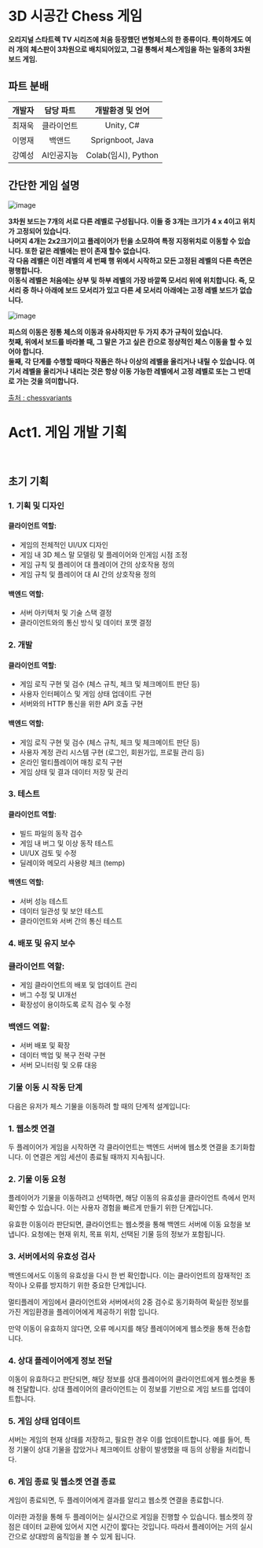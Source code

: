 # 3D 시공간 Chess 게임
**오리지널 스타트렉 TV 시리즈에 처음 등장했던 변형체스의 한 종류이다.
특이하게도 여러 개의 체스판이 3차원으로 배치되어있고, 그걸 통해서 체스게임을 하는 일종의 3차원 보드 게임.**

## 파트 분배
|개발자|담당 파트|개발환경 및 언어|
|:------:|:---:|:---:|
|최재욱|클라이언트|Unity, C#|
|이명재|백앤드|Sprignboot, Java|
|강예성|AI인공지능|Colab(임시), Python|

## 간단한 게임 설명
![image](https://github.com/3DimensionSpaceTime/WikiRepository/assets/56966606/f8b5c9ef-601d-4fec-b623-9b6adb06c48f)

**3차원 보드는 7개의 서로 다른 레벨로 구성됩니다. 이들 중 3개는 크기가 4 x 4이고 위치가 고정되어 있습니다.      
나머지 4개는 2x2크기이고 플레이어가 턴을 소모하여 특정 지정위치로 이동할 수 있습니다. 또한 같은 레벨에는 판이 존재 할수 없습니다.    
각 다음 레벨은 이전 레벨의 세 번째 행 위에서 시작하고 모든 고정된 레벨의 다른 측면은 평행합니다.    
이동식 레벨은 처음에는 상부 및 하부 레벨의 가장 바깥쪽 모서리 위에 위치합니다. 즉, 모서리 중 하나 아래에 보드 모서리가 있고 다른 세 모서리 아래에는 고정 레벨 보드가 없습니다.**   

![image](https://github.com/3DimensionSpaceTime/WikiRepository/assets/56966606/8260bc73-4feb-41b9-91cc-949f06d9a315)

**피스의 이동은 정통 체스의 이동과 유사하지만 두 가지 추가 규칙이 있습니다.       
첫째, 위에서 보드를 바라볼 때, 그 말은 가고 싶은 칸으로 정상적인 체스 이동을 할 수 있어야 합니다.   
둘째, 각 단계를 수행할 때마다 작품은 하나 이상의 레벨을 올리거나 내릴 수 있습니다. 여기서 레벨을 올리거나 내리는 것은 항상 이동 가능한 레벨에서 고정 레벨로 또는 그 반대로 가는 것을 의미합니다.**   

[출처 : chessvariants](https://www.chessvariants.com/3d.dir/startrek.html)

# Act1. 게임 개발 기획

<br>

## 초기 기획 

### **1. 기획 및 디자인**

#### 클라이언트 역할:
- 게임의 전체적인 UI/UX 디자인
- 게임 내 3D 체스 말 모델링 및 플레이어와 인게임 시점 조정
- 게임 규칙 및 플레이어 대 플레이어 간의 상호작용 정의
- 게임 규칙 및 플레이어 대 AI 간의 상호작용 정의

#### 백엔드 역할:
- 서버 아키텍처 및 기술 스택 결정
- 클라이언트와의 통신 방식 및 데이터 포맷 결정

### **2. 개발**

#### 클라이언트 역할:
- 게임 로직 구현 및 검수 (체스 규칙, 체크 및 체크메이트 판단 등)
- 사용자 인터페이스 및 게임 상태 업데이트 구현
- 서버와의 HTTP 통신을 위한 API 호출 구현

#### 백엔드 역할:
- 게임 로직 구현 및 검수 (체스 규칙, 체크 및 체크메이트 판단 등)
- 사용자 계정 관리 시스템 구현 (로그인, 회원가입, 프로필 관리 등)
- 온라인 멀티플레이어 매칭 로직 구현
- 게임 상태 및 결과 데이터 저장 및 관리

### **3. 테스트**

#### 클라이언트 역할:
- 빌드 파일의 동작 검수
- 게임 내 버그 및 이상 동작 테스트
- UI/UX 검토 및 수정
- 딜레이와 메모리 사용량 체크 (temp)  

#### 백엔드 역할:
- 서버 성능 테스트
- 데이터 일관성 및 보안 테스트
- 클라이언트와 서버 간의 통신 테스트

### **4. 배포 및 유지 보수**

### 클라이언트 역할:
- 게임 클라이언트의 배포 및 업데이트 관리
- 버그 수정 및 UI개선
- 확장성이 용이하도록 로직 검수 및 수정

### 백엔드 역할:
- 서버 배포 및 확장
- 데이터 백업 및 복구 전략 구현
- 서버 모니터링 및 오류 대응

### 기물 이동 시 작동 단계

다음은 유저가 체스 기물을 이동하려 할 때의 단계적 설계입니다:

### **1. 웹소켓 연결**

두 플레이어가 게임을 시작하면 각 클라이언트는 백엔드 서버에 웹소켓 연결을 초기화합니다. 이 연결은 게임 세션이 종료될 때까지 지속됩니다.

### **2. 기물 이동 요청**

플레이어가 기물을 이동하려고 선택하면, 해당 이동의 유효성을 클라이언트 측에서 먼저 확인할 수 있습니다. 이는 사용자 경험을 빠르게 만들기 위한 단계입니다.

유효한 이동이라 판단되면, 클라이언트는 웹소켓을 통해 백엔드 서버에 이동 요청을 보냅니다. 요청에는 현재 위치, 목표 위치, 선택된 기물 등의 정보가 포함됩니다.

### **3. 서버에서의 유효성 검사**

백엔드에서도 이동의 유효성을 다시 한 번 확인합니다. 이는 클라이언트의 잠재적인 조작이나 오류를 방지하기 위한 중요한 단계입니다.

멀티플레이 게임에서 클라이언트와 서버에서의 2중 검수로 동기화하여 확실한 정보를 가진 게임환경을 플레이어에게 제공하기 위함 입니다.

만약 이동이 유효하지 않다면, 오류 메시지를 해당 플레이어에게 웹소켓을 통해 전송합니다.

### **4. 상대 플레이어에게 정보 전달**

이동이 유효하다고 판단되면, 해당 정보를 상대 플레이어의 클라이언트에게 웹소켓을 통해 전달합니다. 상대 플레이어의 클라이언트는 이 정보를 기반으로 게임 보드를 업데이트합니다.

### **5. 게임 상태 업데이트**

서버는 게임의 현재 상태를 저장하고, 필요한 경우 이를 업데이트합니다. 예를 들어, 특정 기물이 상대 기물을 잡았거나 체크메이트 상황이 발생했을 때 등의 상황을 처리합니다.

### **6. 게임 종료 및 웹소켓 연결 종료**

게임이 종료되면, 두 플레이어에게 결과를 알리고 웹소켓 연결을 종료합니다.

이러한 과정을 통해 두 플레이어는 실시간으로 게임을 진행할 수 있습니다. 웹소켓의 장점은 데이터 교환에 있어서 지연 시간이 짧다는 것입니다. 따라서 플레이어는 거의 실시간으로 상대방의 움직임을 볼 수 있게 됩니다.


